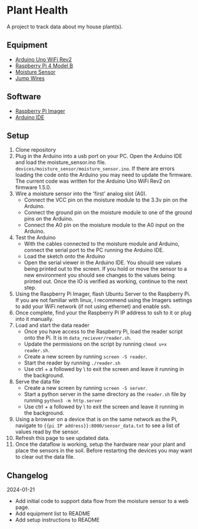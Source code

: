 # Plant Health

A project to track data about my house plant(s).

## Equipment
- [Arduino Uno WiFi Rev2](https://store.arduino.cc/products/arduino-uno-wifi-rev2)
- [Raspberry Pi 4 Model B](https://www.raspberrypi.com/products/raspberry-pi-4-model-b/?variant=raspberry-pi-4-model-b-8gb)
- [Moisture Sensor](https://www.amazon.com/gp/product/B07QXZC8TQ/)
- [Jump Wires](https://www.amazon.com/Elegoo-EL-CP-004-Multicolored-Breadboard-arduino/dp/B01EV70C78)

## Software
- [Raspberry Pi Imager](https://www.raspberrypi.com/software/)
- [Arduino IDE](https://www.arduino.cc/en/software)

## Setup
1. Clone repository
2. Plug in the Arduino into a usb port on your PC. Open the Arduino IDE and load the moisture_sensor.ino file. `devices/moisture_sensor/moisture_sensor.ino`. If there are errors loading the code onto the Arduino you may need to update the firmware. The current code was written for the Arduino Uno WiFi Rev2 on firmware 1.5.0.
3. Wire a moisture sensor into the 'first' analog slot (A0).
    - Connect the VCC pin on the moisture module to the 3.3v pin on the Arduino.
    - Connect the ground pin on the moisture module to one of the ground pins on the Arduino.
    - Connect the A0 pin on the moisture module to the A0 input on the Arduino.
4. Test the Arduino
    - With the cables connected to the moisture module and Arduino, connect the serial port to the PC running the Arduino IDE.
    - Load the sketch onto the Arduino
    - Open the serial viewer in the Arduino IDE. You should see values being printed out to the screen. If you hold or move the sensor to a new environment you should see changes to the values being printed out. Once the IO is verified as working, continue to the next step.
5. Using the Raspberry Pi Imager, flash Ubuntu Server to the Raspberry Pi. If you are not familiar with linux, I recommend using the Imagers settings to add your WiFi network (if not using ethernet) and enable ssh.
6. Once complete, find your the Raspberry Pi IP address to ssh to it or plug into it manually.
7. Load and start the data reader
    - Once you have access to the Raspberry Pi, load the reader script onto the Pi. It is in `data_reciever/reader.sh`.
    - Update the permissions on the script by running `chmod u+x reader.sh`.
    - Create a new screen by running `screen -S reader`.
    - Start the reader by running `./reader.sh`
    - Use ctrl + a followed by \ to exit the screen and leave it running in the background.
8. Serve the data file
    - Create a new screen by running `screen -S server`.
    - Start a python server in the same directory as the `reader.sh` file by running `python3 -m http.server`
    - Use ctrl + a followed by \ to exit the screen and leave it running in the background.
9. Using a browser on a device that is on the same network as the Pi, navigate to `{{pi IP address}}:8000/sensor_data.txt` to see a list of values read by the sensor.
10. Refresh this page to see updated data.
11. Once the dataflow is working, setup the hardware near your plant and place the sensors in the soil. Before restarting the devices you may want to clear out the data file.

## Changelog
2024-01-21
- Add initial code to support data flow from the moisture sensor to a web page.
- Add equipment list to README
- Add setup instructions to README